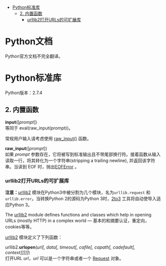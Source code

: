 * [Python标准库](#python标准库)  
	* [2. 内置函数](#2-内置函数)  
		* [urllib2打开URLs的可扩展库](#urllib2打开URLs的可扩展库) 

# Python文档
Python官方文档不完全翻译。  
# Python标准库
Python版本：2.7.4
## 2. 内置函数
**input**([*prompt*])  
等同于 eval(raw_input(prompt))。  

常规用户输入请考虑使用 [raw_input()](https://docs.python.org/2.7/library/functions.html#raw_input) 函数。

**raw_input**([*prompt*])  
如果 *prompt* 参数存在，它将被写到标准输出且不带尾部换行符。接着函数从输入读取一行，将其转化为一个字符串(stripping a trailing newline), 并返回该字符串。当读到 EOF 时，抛出[EOFError](https://docs.python.org/2.7/library/exceptions.html#exceptions.EOFError) 。

### urllib2打开URLs的可扩展库
**注意：**[urllib2](https://docs.python.org/2.7/library/urllib2.html#module-urllib2) 模块在Python3中被分割为几个模块，名为`urllib.request` 和 `urllib.error`。当转换Python 2的源码为Python 3时，[2to3](https://docs.python.org/2.7/glossary.html#term-2to3) 工具将自动使导入适应Python 3。

The [urllib2](https://docs.python.org/2.7/library/urllib2.html#module-urllib2) module defines functions and classes which help in opening URLs (mostly HTTP) in a complex world — 基本的和摘要认证，重定向，cookies等等。

[urllib2](https://docs.python.org/2.7/library/urllib2.html#module-urllib2) 模块定义了下列函数：

urllib2.**urlopen**(*url[, data[, timeout[, cafile[, capath[, cadefault[, context]]]]]*)  
打开URL *url*，*url* 可以是一个字符串或者一个 [Request](https://docs.python.org/2.7/library/urllib2.html#urllib2.Request) 对象。